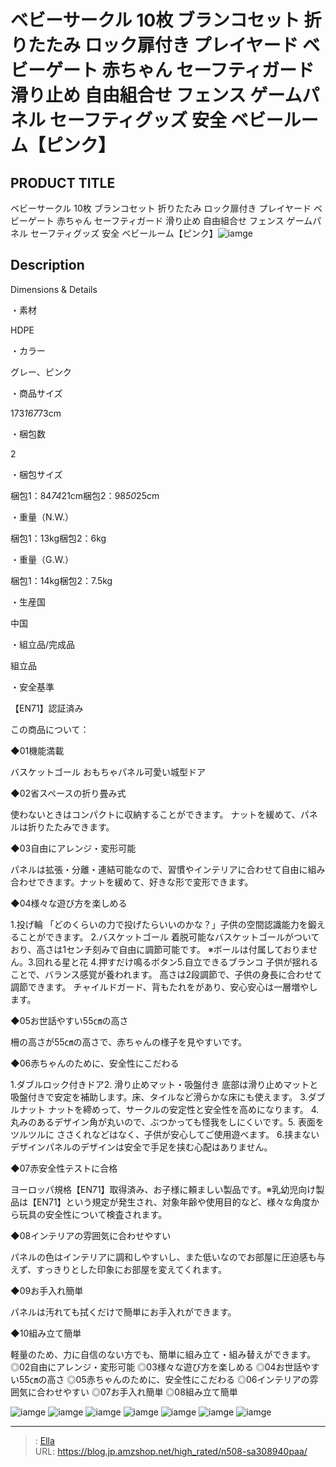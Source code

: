 # ベビーサークル 10枚  ブランコセット 折りたたみ ロック扉付き プレイヤード  ベビーゲート 赤ちゃん セーフティガード 滑り止め 自由組合せ フェンス ゲームパネル セーフティグッズ 安全 ベビールーム【ピンク】


## PRODUCT TITLE 

ベビーサークル 10枚  ブランコセット 折りたたみ ロック扉付き プレイヤード  ベビーゲート 赤ちゃん セーフティガード 滑り止め 自由組合せ フェンス ゲームパネル セーフティグッズ 安全 ベビールーム【ピンク】![iamge](https://b2bfiles1.gigab2b.cn/image/wkseller/304/20230904_0ef96158216615cd5e8fb71a5b6a6276.jpg)

## Description

Dimensions &amp; Details





・素材

HDPE



・カラー

グレー、ピンク



・商品サイズ

173*167*73cm



・梱包数

2



・梱包サイズ

梱包1：84*74*21cm梱包2：98*50*25cm



・重量（N.W.）

梱包1：13kg梱包2：6kg



・重量（G.W.）

梱包1：14kg梱包2：7.5kg



・生産国

中国



・組立品/完成品

組立品



・安全基準

【EN71】認証済み






この商品について：





◆01機能満載

バスケットゴール おもちゃパネル可愛い城型ドア



◆02省スペースの折り畳み式

使わないときはコンパクトに収納することができます。 ナットを緩めて、パネルは折りたたみできます。



◆03自由にアレンジ・変形可能

パネルは拡張・分離・連結可能なので、習慣やインテリアに合わせて自由に組み合わせできます。ナットを緩めて、好きな形で変形できます。



◆04様々な遊び方を楽しめる

1.投げ輪 「どのくらいの力で投げたらいいのかな？」子供の空間認識能力を鍛えることができます。 2.バスケットゴール 着脱可能なバスケットゴールがついており、高さは1センチ刻みで自由に調節可能です。 ※ボールは付属しておりません。3.回れる星と花 4.押すだけ鳴るボタン5.自立できるブランコ 子供が揺れることで、バランス感覚が養われます。 高さは2段調節で、子供の身長に合わせて調節できます。 チャイルドガード、背もたれをがあり、安心安心は一層増やします。



◆05お世話やすい55㎝の高さ

柵の高さが55㎝の高さで、赤ちゃんの様子を見やすいです。



◆06赤ちゃんのために、安全性にこだわる

1.ダブルロック付きドア2. 滑り止めマット・吸盤付き 底部は滑り止めマットと吸盤付きで安定を補助します。床、タイルなど滑らかな床にも使えます。 3.ダブルナット ナットを締めって、サークルの安定性と安全性を高めになります。 4.丸みのあるデザイン角が丸いので、ぶつかっても怪我をしにくいです。5. 表面をツルツルに ささくれなどはなく、子供が安心してご使用遊べます。 6.挟まないデザインパネルのデザインは安全で手足を挟む心配はありません。



◆07赤安全性テストに合格

ヨーロッパ規格【EN71】取得済み、お子様に頼ましい製品です。※乳幼児向け製品は【EN71】という規定が発生され、対象年齢や使用目的など、様々な角度から玩具の安全性について検査されます。



◆08インテリアの雰囲気に合わせやすい

パネルの色はインテリアに調和しやすいし、また低いなのでお部屋に圧迫感も与えず、すっきりとした印象にお部屋を変えてくれます。



◆09お手入れ簡単

パネルは汚れても拭くだけで簡単にお手入れができます。



◆10組み立て簡単

軽量のため、力に自信のない方でも、簡単に組み立て・組み替えができます。◎02自由にアレンジ・変形可能
◎03様々な遊び方を楽しめる
◎04お世話やすい55㎝の高さ
◎05赤ちゃんのために、安全性にこだわる
◎06インテリアの雰囲気に合わせやすい
◎07お手入れ簡単
◎08組み立て簡単



![iamge](https://b2bfiles1.gigab2b.cn/image/wkseller/304/20230904_9e4a064dc3ce7c4c72689a20d30a350e.jpg)
![iamge](https://b2bfiles1.gigab2b.cn/image/wkseller/304/20230904_081bef404b631e9ba84b0aa87e4a9282.jpg)
![iamge](https://b2bfiles1.gigab2b.cn/image/wkseller/304/20230904_b7ab38137689bec44e33d808dea87536.jpg)
![iamge](https://b2bfiles1.gigab2b.cn/image/wkseller/304/20230904_5fa548605151320f829a317cdadd8008.jpg)
![iamge](https://b2bfiles1.gigab2b.cn/image/wkseller/304/20230904_6dcb00923ad7ece5ec62206197ab7e81.jpg)
![iamge](https://b2bfiles1.gigab2b.cn/image/wkseller/304/20230904_e871d0c9440b22995d4b5ec13e8b2e90.jpg)
![iamge](https://b2bfiles1.gigab2b.cn/image/wkseller/304/20230904_f9562464c62c2c550a04476faea58a46.jpg)


---

> : [Ella](https://blog.jp.amzshop.net/)  
> URL: https://blog.jp.amzshop.net/high_rated/n508-sa308940paa/  

